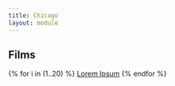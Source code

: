 ```yaml
---
title: Chicago
layout: module
---
```


## Films

{% for i in (1..20) %}
<a href="{{ site.baseurl }}/records/show/">Lorem Ipsum</a>
{% endfor %}
